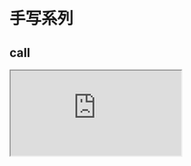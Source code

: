 
# 手写系列

## call

<iframe style={{height: 600, width: "100%"}} src="https://github1s.com/The-End-Hero/xiping/blob/master/packages/call/index.ts"/>

## apply

<iframe style={{height: 600, width: "100%"}} src="https://github1s.com/The-End-Hero/xiping/blob/master/packages/apply/index.ts"/> 

## bind

<iframe style={{height: 600, width: "100%"}} src="https://github1s.com/The-End-Hero/xiping/blob/master/packages/bind/index.ts"/> 
